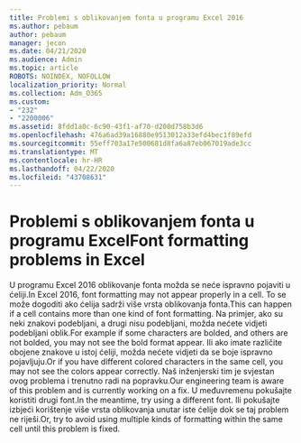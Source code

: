 ```yaml
---
title: Problemi s oblikovanjem fonta u programu Excel 2016
ms.author: pebaum
author: pebaum
manager: jecon
ms.date: 04/21/2020
ms.audience: Admin
ms.topic: article
ROBOTS: NOINDEX, NOFOLLOW
localization_priority: Normal
ms.collection: Adm_O365
ms.custom:
- "232"
- "2200006"
ms.assetid: 8fdd1a0c-6c90-43f1-af70-d200d758b3d6
ms.openlocfilehash: 476a6ad39a16880e9513012a33efd4bec1f89efd
ms.sourcegitcommit: 55eff703a17e500681d8fa6a87eb067019ade3cc
ms.translationtype: MT
ms.contentlocale: hr-HR
ms.lasthandoff: 04/22/2020
ms.locfileid: "43708631"
---
```

# <a name="font-formatting-problems-in-excel"></a><span data-ttu-id="aa5aa-102">Problemi s oblikovanjem fonta u programu Excel</span><span class="sxs-lookup"><span data-stu-id="aa5aa-102">Font formatting problems in Excel</span></span>

<span data-ttu-id="aa5aa-103">U programu Excel 2016 oblikovanje fonta možda se neće ispravno pojaviti u ćeliji.</span><span class="sxs-lookup"><span data-stu-id="aa5aa-103">In Excel 2016, font formatting may not appear properly in a cell.</span></span> <span data-ttu-id="aa5aa-104">To se može dogoditi ako ćelija sadrži više vrsta oblikovanja fonta.</span><span class="sxs-lookup"><span data-stu-id="aa5aa-104">This can happen if a cell contains more than one kind of font formatting.</span></span> <span data-ttu-id="aa5aa-105">Na primjer, ako su neki znakovi podebljani, a drugi nisu podebljani, možda nećete vidjeti podebljani oblik.</span><span class="sxs-lookup"><span data-stu-id="aa5aa-105">For example if some characters are bolded, and others are not bolded, you may not see the bold format appear.</span></span> <span data-ttu-id="aa5aa-106">Ili ako imate različite obojene znakove u istoj ćeliji, možda nećete vidjeti da se boje ispravno pojavljuju.</span><span class="sxs-lookup"><span data-stu-id="aa5aa-106">Or if you have different colored characters in the same cell, you may not see the colors appear correctly.</span></span> <span data-ttu-id="aa5aa-107">Naš inženjerski tim je svjestan ovog problema i trenutno radi na popravku.</span><span class="sxs-lookup"><span data-stu-id="aa5aa-107">Our engineering team is aware of this problem and is currently working on a fix.</span></span> <span data-ttu-id="aa5aa-108">U međuvremenu pokušajte koristiti drugi font.</span><span class="sxs-lookup"><span data-stu-id="aa5aa-108">In the meantime, try using a different font.</span></span> <span data-ttu-id="aa5aa-109">Ili pokušajte izbjeći korištenje više vrsta oblikovanja unutar iste ćelije dok se taj problem ne riješi.</span><span class="sxs-lookup"><span data-stu-id="aa5aa-109">Or, try to avoid using multiple kinds of formatting within the same cell until this problem is fixed.</span></span>
  